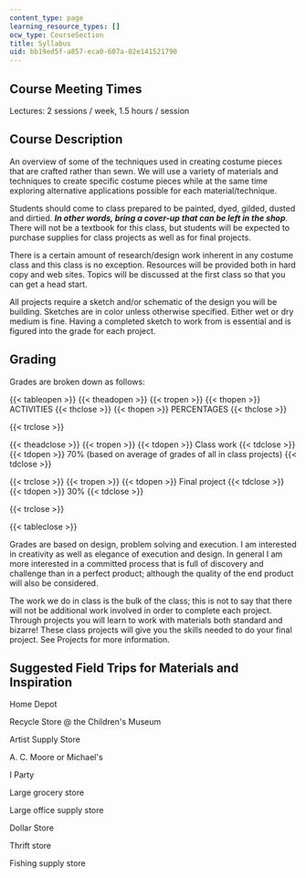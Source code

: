 ```yaml
---
content_type: page
learning_resource_types: []
ocw_type: CourseSection
title: Syllabus
uid: bb19ed5f-a857-eca0-607a-02e141521790
---
```


Course Meeting Times
--------------------

Lectures: 2 sessions / week, 1.5 hours / session

Course Description
------------------

An overview of some of the techniques used in creating costume pieces that are crafted rather than sewn. We will use a variety of materials and techniques to create specific costume pieces while at the same time exploring alternative applications possible for each material/technique.

Students should come to class prepared to be painted, dyed, gilded, dusted and dirtied. _**In other words, bring a cover-up that can be left in the shop**_. There will not be a textbook for this class, but students will be expected to purchase supplies for class projects as well as for final projects.

There is a certain amount of research/design work inherent in any costume class and this class is no exception. Resources will be provided both in hard copy and web sites. Topics will be discussed at the first class so that you can get a head start.

All projects require a sketch and/or schematic of the design you will be building. Sketches are in color unless otherwise specified. Either wet or dry medium is fine. Having a completed sketch to work from is essential and is figured into the grade for each project.

Grading
-------

Grades are broken down as follows:

{{< tableopen >}}
{{< theadopen >}}
{{< tropen >}}
{{< thopen >}}
ACTIVITIES
{{< thclose >}}
{{< thopen >}}
PERCENTAGES
{{< thclose >}}

{{< trclose >}}

{{< theadclose >}}
{{< tropen >}}
{{< tdopen >}}
Class work
{{< tdclose >}}
{{< tdopen >}}
70% (based on average of grades of all in class projects)
{{< tdclose >}}

{{< trclose >}}
{{< tropen >}}
{{< tdopen >}}
Final project
{{< tdclose >}}
{{< tdopen >}}
30%
{{< tdclose >}}

{{< trclose >}}

{{< tableclose >}}

Grades are based on design, problem solving and execution. I am interested in creativity as well as elegance of execution and design. In general I am more interested in a committed process that is full of discovery and challenge than in a perfect product; although the quality of the end product will also be considered.

The work we do in class is the bulk of the class; this is not to say that there will not be additional work involved in order to complete each project. Through projects you will learn to work with materials both standard and bizarre! These class projects will give you the skills needed to do your final project. See Projects for more information.

Suggested Field Trips for Materials and Inspiration
---------------------------------------------------

Home Depot

Recycle Store @ the Children's Museum

Artist Supply Store

A. C. Moore or Michael's

I Party

Large grocery store

Large office supply store

Dollar Store

Thrift store

Fishing supply store